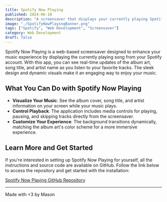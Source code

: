 ```yaml
---
title: Spotify Now Playing
published: 2024-06-18
description: "A screensaver that displays your currently playing Spotify track."
image: "./SpotifyNowPlayingBanner.png"
tags: ["Spotify", "Web Development", "Screensaver"]
category: Web Development
draft: false
---
```


Spotify Now Playing is a web-based screensaver designed to enhance your music experience by displaying the currently playing song from your Spotify account. With this app, you can see real-time updates of the album art, song title, and artist name as you listen to your favorite tracks. The sleek design and dynamic visuals make it an engaging way to enjoy your music.

## What You Can Do with Spotify Now Playing

- **Visualize Your Music**: See the album cover, song title, and artist information on your screen while your music plays.
- **Control Playback**: The application includes media controls for playing, pausing, and skipping tracks directly from the screensaver.
- **Customize Your Experience**: The background transitions dynamically, matching the album art's color scheme for a more immersive experience.

## Learn More and Get Started

If you're interested in setting up Spotify Now Playing for yourself, all the instructions and source code are available on GitHub. Follow the link below to access the repository and get started with the installation:

[Spotify Now Playing GitHub Repository](https://github.com/11ason/Spotify-Now-Playing)

---

Made with <3 by Mason
